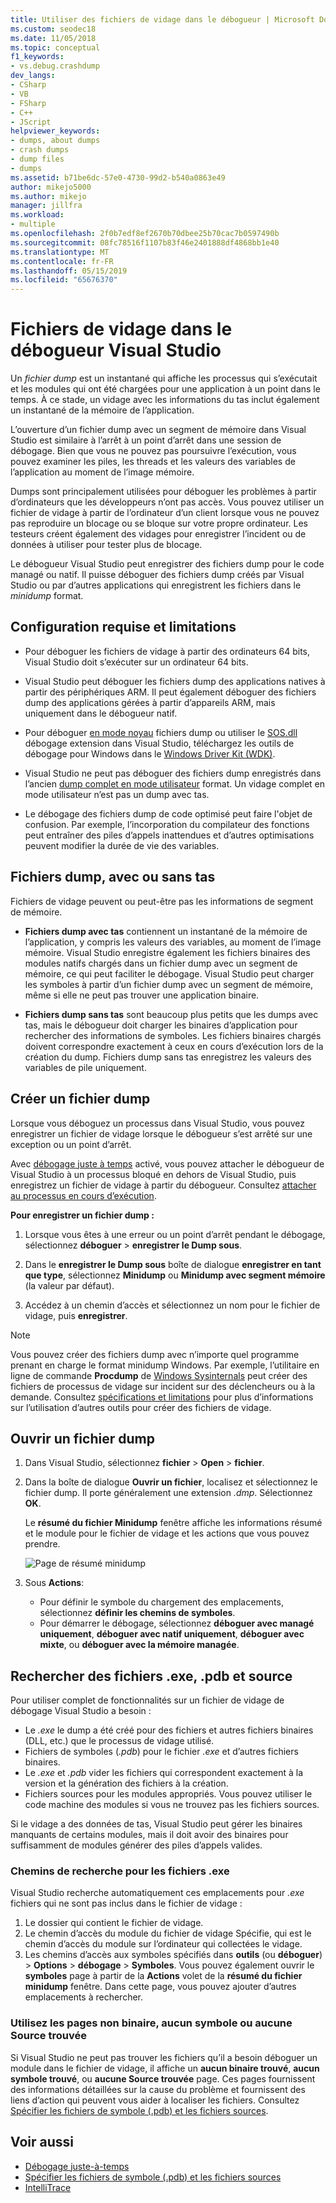 ```yaml
---
title: Utiliser des fichiers de vidage dans le débogueur | Microsoft Docs
ms.custom: seodec18
ms.date: 11/05/2018
ms.topic: conceptual
f1_keywords:
- vs.debug.crashdump
dev_langs:
- CSharp
- VB
- FSharp
- C++
- JScript
helpviewer_keywords:
- dumps, about dumps
- crash dumps
- dump files
- dumps
ms.assetid: b71be6dc-57e0-4730-99d2-b540a0863e49
author: mikejo5000
ms.author: mikejo
manager: jillfra
ms.workload:
- multiple
ms.openlocfilehash: 2f0b7edf8ef2670b70dbee25b70cac7b0597490b
ms.sourcegitcommit: 08fc78516f1107b83f46e2401888df4868bb1e40
ms.translationtype: MT
ms.contentlocale: fr-FR
ms.lasthandoff: 05/15/2019
ms.locfileid: "65676370"
---
```

# <a name="dump-files-in-the-visual-studio-debugger"></a>Fichiers de vidage dans le débogueur Visual Studio

<a name="BKMK_What_is_a_dump_file_"></a> Un *fichier dump* est un instantané qui affiche les processus qui s’exécutait et les modules qui ont été chargées pour une application à un point dans le temps. À ce stade, un vidage avec les informations du tas inclut également un instantané de la mémoire de l’application.

L’ouverture d’un fichier dump avec un segment de mémoire dans Visual Studio est similaire à l’arrêt à un point d’arrêt dans une session de débogage. Bien que vous ne pouvez pas poursuivre l’exécution, vous pouvez examiner les piles, les threads et les valeurs des variables de l’application au moment de l’image mémoire.

Dumps sont principalement utilisées pour déboguer les problèmes à partir d’ordinateurs que les développeurs n’ont pas accès. Vous pouvez utiliser un fichier de vidage à partir de l’ordinateur d’un client lorsque vous ne pouvez pas reproduire un blocage ou se bloque sur votre propre ordinateur. Les testeurs créent également des vidages pour enregistrer l’incident ou de données à utiliser pour tester plus de blocage.

Le débogueur Visual Studio peut enregistrer des fichiers dump pour le code managé ou natif. Il puisse déboguer des fichiers dump créés par Visual Studio ou par d’autres applications qui enregistrent les fichiers dans le *minidump* format.

## <a name="BKMK_Requirements_and_limitations"></a> Configuration requise et limitations

- Pour déboguer les fichiers de vidage à partir des ordinateurs 64 bits, Visual Studio doit s’exécuter sur un ordinateur 64 bits.

- Visual Studio peut déboguer les fichiers dump des applications natives à partir des périphériques ARM. Il peut également déboguer des fichiers dump des applications gérées à partir d’appareils ARM, mais uniquement dans le débogueur natif.

- Pour déboguer [en mode noyau](/windows-hardware/drivers/debugger/kernel-mode-dump-files) fichiers dump ou utiliser le [SOS.dll](/dotnet/framework/tools/sos-dll-sos-debugging-extension) débogage extension dans Visual Studio, téléchargez les outils de débogage pour Windows dans le [Windows Driver Kit (WDK)](/windows-hardware/drivers/download-the-wdk).

- Visual Studio ne peut pas déboguer des fichiers dump enregistrés dans l’ancien [dump complet en mode utilisateur](/windows/desktop/wer/collecting-user-mode-dumps) format. Un vidage complet en mode utilisateur n’est pas un dump avec tas.

- Le débogage des fichiers dump de code optimisé peut faire l'objet de confusion. Par exemple, l’incorporation du compilateur des fonctions peut entraîner des piles d’appels inattendues et d’autres optimisations peuvent modifier la durée de vie des variables.

## <a name="BKMK_Dump_files__with_or_without_heaps"></a> Fichiers dump, avec ou sans tas

Fichiers de vidage peuvent ou peut-être pas les informations de segment de mémoire.

- **Fichiers dump avec tas** contiennent un instantané de la mémoire de l’application, y compris les valeurs des variables, au moment de l’image mémoire. Visual Studio enregistre également les fichiers binaires des modules natifs chargés dans un fichier dump avec un segment de mémoire, ce qui peut faciliter le débogage. Visual Studio peut charger les symboles à partir d’un fichier dump avec un segment de mémoire, même si elle ne peut pas trouver une application binaire.

- **Fichiers dump sans tas** sont beaucoup plus petits que les dumps avec tas, mais le débogueur doit charger les binaires d’application pour rechercher des informations de symboles. Les fichiers binaires chargés doivent correspondre exactement à ceux en cours d’exécution lors de la création du dump. Fichiers dump sans tas enregistrez les valeurs des variables de pile uniquement.

## <a name="BKMK_Create_a_dump_file"></a> Créer un fichier dump

Lorsque vous déboguez un processus dans Visual Studio, vous pouvez enregistrer un fichier de vidage lorsque le débogueur s’est arrêté sur une exception ou un point d’arrêt.

Avec [débogage juste à temps](../debugger/just-in-time-debugging-in-visual-studio.md) activé, vous pouvez attacher le débogueur de Visual Studio à un processus bloqué en dehors de Visual Studio, puis enregistrez un fichier de vidage à partir du débogueur. Consultez [attacher au processus en cours d’exécution](../debugger/attach-to-running-processes-with-the-visual-studio-debugger.md).

**Pour enregistrer un fichier dump :**

1. Lorsque vous êtes à une erreur ou un point d’arrêt pendant le débogage, sélectionnez **déboguer** > **enregistrer le Dump sous**.

1. Dans le **enregistrer le Dump sous** boîte de dialogue **enregistrer en tant que type**, sélectionnez **Minidump** ou **Minidump avec segment mémoire** (la valeur par défaut).

1. Accédez à un chemin d’accès et sélectionnez un nom pour le fichier de vidage, puis **enregistrer**.

>[!NOTE]
>Vous pouvez créer des fichiers dump avec n’importe quel programme prenant en charge le format minidump Windows. Par exemple, l’utilitaire en ligne de commande **Procdump** de [Windows Sysinternals](https://technet.microsoft.com/sysinternals/default) peut créer des fichiers de processus de vidage sur incident sur des déclencheurs ou à la demande. Consultez [spécifications et limitations](../debugger/using-dump-files.md#BKMK_Requirements_and_limitations) pour plus d’informations sur l’utilisation d’autres outils pour créer des fichiers de vidage.

## <a name="BKMK_Open_a_dump_file"></a> Ouvrir un fichier dump

1. Dans Visual Studio, sélectionnez **fichier** > **Open** > **fichier**.

1. Dans la boîte de dialogue **Ouvrir un fichier**, localisez et sélectionnez le fichier dump. Il porte généralement une extension *.dmp*. Sélectionnez **OK**.

   Le **résumé du fichier Minidump** fenêtre affiche les informations résumé et le module pour le fichier de vidage et les actions que vous pouvez prendre.

   ![Page de résumé minidump](../debugger/media/dbg_dump_summarypage.png "page de résumé Minidump")

1. Sous **Actions**:
   - Pour définir le symbole du chargement des emplacements, sélectionnez **définir les chemins de symboles**.
   - Pour démarrer le débogage, sélectionnez **déboguer avec managé uniquement**, **déboguer avec natif uniquement**, **déboguer avec mixte**, ou **déboguer avec la mémoire managée**.

## <a name="BKMK_Find_binaries__symbol___pdb__files__and_source_files"></a> Rechercher des fichiers .exe, .pdb et source

Pour utiliser complet de fonctionnalités sur un fichier de vidage de débogage Visual Studio a besoin :

- Le *.exe* le dump a été créé pour des fichiers et autres fichiers binaires (DLL, etc.) que le processus de vidage utilisé.
- Fichiers de symboles (*.pdb*) pour le fichier *.exe* et d’autres fichiers binaires.
- Le *.exe* et *.pdb* vider les fichiers qui correspondent exactement à la version et la génération des fichiers à la création.
- Fichiers sources pour les modules appropriés. Vous pouvez utiliser le code machine des modules si vous ne trouvez pas les fichiers sources.

Si le vidage a des données de tas, Visual Studio peut gérer les binaires manquants de certains modules, mais il doit avoir des binaires pour suffisamment de modules générer des piles d’appels valides.

### <a name="search-paths-for-exe-files"></a>Chemins de recherche pour les fichiers .exe

Visual Studio recherche automatiquement ces emplacements pour *.exe* fichiers qui ne sont pas inclus dans le fichier de vidage :

1. Le dossier qui contient le fichier de vidage.
2. Le chemin d’accès du module du fichier de vidage Spécifie, qui est le chemin d’accès du module sur l’ordinateur qui collectées le vidage.
3. Les chemins d’accès aux symboles spécifiés dans **outils** (ou **déboguer**) > **Options** > **débogage**  >  **Symboles**. Vous pouvez également ouvrir le **symboles** page à partir de la **Actions** volet de la **résumé du fichier minidump** fenêtre. Dans cette page, vous pouvez ajouter d’autres emplacements à rechercher.

### <a name="use-the-no-binary-no-symbols-or-no-source-found-pages"></a>Utilisez les pages non binaire, aucun symbole ou aucune Source trouvée

Si Visual Studio ne peut pas trouver les fichiers qu’il a besoin déboguer un module dans le fichier de vidage, il affiche un **aucun binaire trouvé**, **aucun symbole trouvé**, ou **aucune Source trouvée** page. Ces pages fournissent des informations détaillées sur la cause du problème et fournissent des liens d’action qui peuvent vous aider à localiser les fichiers. Consultez [Spécifier les fichiers de symbole (.pdb) et les fichiers sources](../debugger/specify-symbol-dot-pdb-and-source-files-in-the-visual-studio-debugger.md).

## <a name="see-also"></a>Voir aussi

- [Débogage juste-à-temps](../debugger/just-in-time-debugging-in-visual-studio.md)
- [Spécifier les fichiers de symbole (.pdb) et les fichiers sources](../debugger/specify-symbol-dot-pdb-and-source-files-in-the-visual-studio-debugger.md)
- [IntelliTrace](../debugger/intellitrace.md)